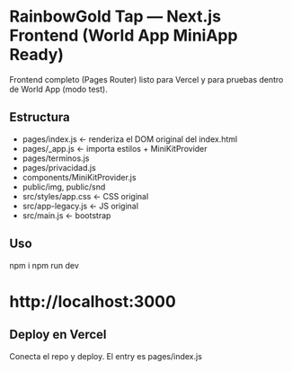 # RainbowGold Tap — Next.js Frontend (World App MiniApp Ready)

Frontend completo (Pages Router) listo para Vercel y para pruebas dentro de World App (modo test).

## Estructura
- pages/index.js          ← renderiza el DOM original del index.html
- pages/_app.js           ← importa estilos + MiniKitProvider
- pages/terminos.js
- pages/privacidad.js
- components/MiniKitProvider.js
- public/img, public/snd
- src/styles/app.css      ← CSS original
- src/app-legacy.js       ← JS original
- src/main.js             ← bootstrap

## Uso
npm i
npm run dev
# http://localhost:3000

## Deploy en Vercel
Conecta el repo y deploy. El entry es pages/index.js
